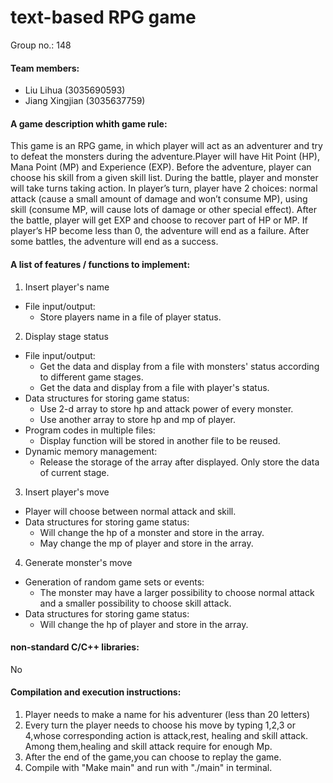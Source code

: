 # text-based RPG game

Group no.: 148

#### Team members:
- Liu Lihua (3035690593)
- Jiang Xingjian (3035637759)

#### A game description whith game rule:
This game is an RPG game, in which player will act as an adventurer and try to defeat the monsters during the adventure.Player will have Hit Point (HP), Mana Point (MP) and Experience (EXP). Before the adventure, player can choose his skill from a given skill list. During the battle, player and monster will take turns taking action. In player’s turn, player have 2 choices: normal attack (cause a small amount of damage and won’t consume MP), using skill (consume MP, will cause lots of damage or other special effect). After the battle, player will get EXP and choose to recover part of HP or MP. If player’s HP become less than 0, the adventure will end as a failure. After some battles, the adventure will end as a success.

#### A list of features / functions to implement:

1. Insert player's name
- File input/output:
  - Store players name in a file of player status. 

2. Display stage status
- File input/output:
  - Get the data and display from a file with monsters' status according to different game stages.
  - Get the data and display from a file with player's status.
- Data structures for storing game status:
  - Use 2-d array to store hp and attack power of every monster.
  - Use another array to store hp and mp of player. 
- Program codes in multiple files:
  - Display function will be stored in another file to be reused. 
- Dynamic memory management:
  - Release the storage of the array after displayed. Only store the data of current stage. 

3. Insert player's move
  - Player will choose between normal attack and skill. 
- Data structures for storing game status:
  - Will change the hp of a monster and store in the array. 
  - May change the mp of player and store in the array. 

4. Generate monster's move
- Generation of random game sets or events:
  - The monster may have a larger possibility to choose normal attack and a smaller possibility to choose skill attack. 
- Data structures for storing game status:
  - Will change the hp of player and store in the array. 
 

#### non-standard C/C++ libraries: 
No
#### Compilation and execution instructions:
1. Player needs to make a name for his adventurer (less than 20 letters)
2. Every turn the player needs to choose his move by typing 1,2,3 or 4,whose corresponding action is attack,rest, healing and skill attack.
Among them,healing and skill attack require for enough Mp.
3. After the end of the game,you can choose to replay the game.
4. Compile with "Make main" and run with "./main" in terminal.
